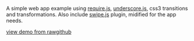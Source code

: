 A simple web app example using [require.js](http://requirejs.org/), [underscore.js](http://underscorejs.org//), css3 transitions and transformations.
Also include [swipe.js](http://swipejs.com/) plugin, midified for the app needs.

[view demo from rawgithub](https://rawgithub.com/slopen/swipe/master/index.html)